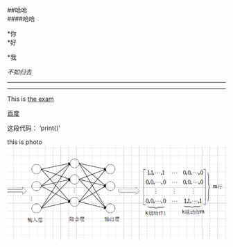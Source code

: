 ##哈哈   
####哈哈



*你  
*好

*我


*不如归去*  

****     
-----

This is [the exam](https://www.baidu.com/)


[id]:https://www.baidu.com/



[百度][]

[百度]:https://www.baidu.com/


这段代码： ‘print()’

this is photo
![hh](hh.jpg)